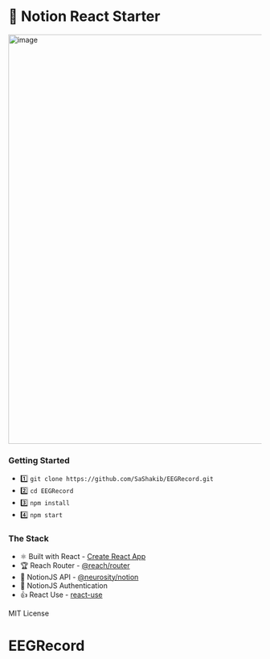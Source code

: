 # 🚀 Notion React Starter

<img width="813" alt="image" src="https://github.com/user-attachments/assets/1a1a8db4-4249-42ed-91c4-8ca2afdc051e">


### Getting Started

- 1️⃣ `git clone https://github.com/SaShakib/EEGRecord.git`
- 2️⃣ `cd EEGRecord`
- 3️⃣ `npm install`
- 4️⃣ `npm start`

### The Stack

- ⚛️ Built with React - [Create React App](https://github.com/facebook/create-react-app)
- 🏆 Reach Router - [@reach/router](https://reach.tech/router)
- 🤯 NotionJS API - [@neurosity/notion](https://github.com/neurosity/notion-js)
- 🔑 NotionJS Authentication
- 👍 React Use - [react-use](https://github.com/streamich/react-use)

MIT License
# EEGRecord
